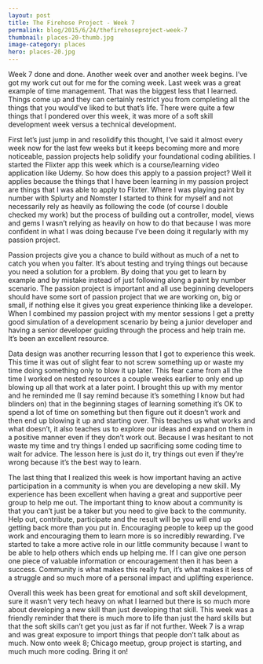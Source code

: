 ```yaml
---
layout: post
title: The Firehose Project - Week 7
permalink: blog/2015/6/24/thefirehoseproject-week-7
thumbnail: places-20-thumb.jpg
image-category: places
hero: places-20.jpg
---
```




Week 7 done and done. Another week over and another week begins. I’ve got my work cut out for me for the coming week. Last week was a great example of time management. That was the biggest less that I learned. Things come up and they can certainly restrict you from completing all the things that you would’ve liked to but that’s life. There were quite a few things that I pondered over this week, it was more of a soft skill development week versus a technical development.

First let’s just jump in and resolidify this thought, I’ve said it almost every week now for the last few weeks but it keeps becoming more and more noticeable, passion projects help solidify your foundational coding abilities. I started the Flixter app this week which is a course/learning video application like Udemy. So how does this apply to a passion project? Well it applies because the things that I have been learning in my passion project are things that I was able to apply to Flixter. Where I was playing paint by number with Splurty and Nomster I started to think for myself and not necessarily rely as heavily as following the code (of course I double checked my work) but the process of building out a controller, model, views and gems I wasn’t relying as heavily on how to do that because I was more confident in what I was doing because I’ve been doing it regularly with my passion project.

Passion projects give you a chance to build without as much of a net to catch you when you falter. It’s about testing and trying things out because you need a solution for a problem. By doing that you get to learn by example and by mistake instead of just following along a paint by number scenario. The passion project is important and all use beginning developers should have some sort of passion project that we are working on, big or small, if nothing else it gives you great experience thinking like a developer. When I combined my passion project with my mentor sessions I get a pretty good simulation of a development scenario by being a junior developer and having a senior developer guiding through the process and help train me. It’s been an excellent resource.

Data design was another recurring lesson that I got to experience this week. This time it was out of slight fear to not screw something up or waste my time doing something only to blow it up later. This fear came from all the time I worked on nested resources a couple weeks earlier to only end up blowing up all that work at a later point. I brought this up with my mentor and he reminded me (I say remind because it’s something I know but had blinders on) that in the beginning stages of learning something it’s OK to spend a lot of time on something but then figure out it doesn’t work and then end up blowing it up and starting over. This teaches us what works and what doesn’t, it also teaches us to explore our ideas and expand on them in a positive manner even if they don’t work out. Because I was hesitant to not waste my time and try things I ended up sacrificing some coding time to wait for advice. The lesson here is just do it, try things out even if they’re wrong because it’s the best way to learn.

The last thing that I realized this week is how important having an active participation in a community is when you are developing a new skill. My experience has been excellent when having a great and supportive peer group to help me out. The important thing to know about a community is that you can’t just be a taker but you need to give back to the community. Help out, contribute, participate and the result will be you will end up getting back more than you put in. Encouraging people to keep up the good work and encouraging them to learn more is so incredibly rewarding. I’ve started to take a more active role in our little community because I want to be able to help others which ends up helping me. If I can give one person one piece of valuable information or encouragement then it has been a success. Community is what makes this really fun, it’s what makes it less of a struggle and so much more of a personal impact and uplifting experience.

Overall this week has been great for emotional and soft skill development, sure it wasn’t very tech heavy on what I learned but there is so much more about developing a new skill than just developing that skill. This week was a friendly reminder that there is much more to life than just the hard skills but that the soft skills can’t get you just as far if not further. Week 7 is a wrap and was great exposure to import things that people don’t talk about as much. Now onto week 8; Chicago meetup, group project is starting, and much much more coding. Bring it on!
